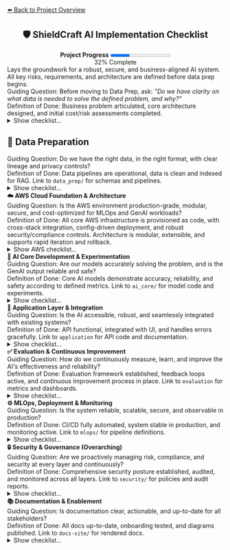 <section>
<div>
  <a href="../../README.md">⬅️ Back to Project Overview</a>
</div>
<h1 align="center">🛡️ ShieldCraft AI Implementation Checklist</h1>
<div id="progress-bar" align="center">
  <strong>Project Progress</strong>
  <progress id="shieldcraft-progress" value="32" max="100"></progress>
  <div id="progress-label">32% Complete</div>
</div>
</section>

<section>
</section>

<div>
  <span>Lays the groundwork for a robust, secure, and business-aligned AI system. All key risks, requirements, and architecture are defined before data prep begins.</span>
</div>

<div>
  <span>Guiding Question:</span> <span>Before moving to Data Prep, ask: <em>"Do we have clarity on what data is needed to solve the defined problem, and why?"</em></span>
</div>
<div>
  <span>Definition of Done:</span> <span>Business problem articulated, core architecture designed, and initial cost/risk assessments completed.</span>
</div>

<details id="foundation-checklist">
<summary>Show checklist…</summary>

*   🟩 [Finalize business case, value proposition, and unique differentiators](./business_case.md)
*   🟩 [User profiles, pain points, value proposition, and ROI articulated](./user_profiles.md)
*   🟩 [Define project scope, MVP features, and success metrics](./project_scope.md)
*   🟩 [Clear, business-aligned project objective documented](./project_objective.md)
*   🟩 [Data sources and expected outputs specified](./data_sources.md)
*   🟩 [Baseline infrastructure and cloud usage estimated](./infra_estimate.md)
*   🟩 [Address ethics, safety, and compliance requirements](./ethics_compliance.md)
    *   🟩 Conduct initial bias audit
    *   🟩 Draft hallucination mitigation strategy
    *   🟩 Obtain legal review for data privacy plan
    *   🟩 Document compliance requirements (GDPR, SOC2, etc.)
    *   🟩 Schedule regular compliance reviews
    *   🟩 Establish Security Architecture Review Board (see [Security & Governance](./security_governance.md))
*   🟩 [Technical, ethical, and operational risks identified with mitigation strategies](./risks_mitigation.md)
*   🟩 [Threat modeling and adversarial testing (e.g., red teaming GenAI outputs)](./security_governance.md)
*   🟩 [Privacy impact assessments and regular compliance reviews (GDPR, SOC2, etc.)](./privacy_impact_assessment.md)
*   🟩 [Set up project structure, version control, and Docusaurus documentation](./project_structure.md)
*   🟩 [Modular system layers, MLOps flow, and security/data governance designed](./modular_mlops_governance.md)
*   🟩 [Dockerfiles and Compose hardened for security, reproducibility, and best practices](./docker_hardening.md)
*   🟩 [Noxfile and developer workflow automation in place](./noxfile_workflow.md)
*   🟩 [Commit script unified, automating checks, versioning, and progress](./commit_script.md)
*   🟩 Deliverables: [business case summary](./business_case.md), [MLOps diagram](./modular_mlops_governance.md), [risk log](./risk_log.md), [cost model](./infra_estimate.md), and [ADRs](./adrs.md)
*   🟩 <strong>Production-grade AWS MLOps stack architecture implemented and tested</strong> ([architecture & dependency map](./aws_stack_architecture.md))
    *   🟩 All major AWS stacks (networking, storage, compute, data, security, monitoring) provisioned via CDK
    *   🟩 Pydantic config validation, advanced tagging, and parameterization enforced
    *   🟩 Cross-stack resource sharing and dependency injection established
    *   🟩 Security, compliance, and monitoring integrated (CloudWatch, SNS, Config, IAM boundaries)
    *   🟩 S3 lifecycle, cost controls, and budget alarms implemented
    *   🟩 294+ automated tests covering happy/unhappy paths, config validation, and outputs
    *   🟩 Comprehensive documentation for stack interactions and outputs ([see details](./aws_stack_architecture.md))

***

### MSK + Lambda Integration To-Do List

*   \[ ] Ensure Lambda execution role has least-privilege Kafka permissions, scoped to MSK cluster ARN
*   \[ ] Deploy Lambda in private subnets with correct security group(s)
*   \[ ] Confirm security group allows Lambda-to-MSK broker connectivity (TLS port)
*   \[ ] Set up CloudWatch alarms for Lambda errors, throttles, and duration
*   \[ ] Set up CloudWatch alarms for MSK broker health, under-replicated partitions, and storage usage
*   \[ ] Route alarm notifications to the correct email/SNS topic
*   \[ ] Implement and test the end-to-end MSK + Lambda topic creation flow
*   \[ ] Update documentation for MSK + Lambda integration, including troubleshooting steps

 </details>

## 💾 Data Preparation

<div>
  <span>Guiding Question:</span> <span>Do we have the right data, in the right format, with clear lineage and privacy controls?</span>
</div>
<div>
  <span>Definition of Done:</span> <span>Data pipelines are operational, data is clean and indexed for RAG. Link to <code>data_prep/</code> for schemas and pipelines.</span>
</div>
<details>
<summary>Show checklist…</summary>

*   🟩 [Identify and document all required data sources (logs, threat feeds, reports, configs)](./data_sources_required.md)
*   🟩 [Data ingestion, cleaning, normalization, privacy, and versioning](./data_ingestion_cleaning.md)
    *   🟥 [Build data ingestion pipelines](./build_data_ingestion_pipelines.md)
        *   🟩 Set up Amazon MSK (Kafka) cluster with topic creation
        *   🟥 Integrate Airbyte for connector-based data integration
        *   🟥 Implement AWS Lambda for event-driven ingestion and pre-processing
        *   🟥 Configure Amazon OpenSearch Ingestion for logs, metrics, and traces
        *   🟥 Build AWS Glue jobs for batch ETL and normalization
        *   🟥 Store raw and processed data in Amazon S3 data lake
        *   🟥 Enforce governance and privacy with AWS Lake Formation
        *   🟥 Add data quality checks (Great Expectations, Deequ)
    *   🟥 Implement data cleaning, normalization, and structuring
    *   🟥 Ensure data privacy (masking, anonymization) and compliance (GDPR, HIPAA, etc.)
    *   🟥 Establish data versioning for reproducibility
    *   🟥 Design and implement data retention policies
    *   🟥 Implement and document data deletion/right-to-be-forgotten workflows (GDPR)
    *   🟩 [Modular data flows and schemas for different data sources](./data_prep/data_inputs_overview.md)
*   🟥 Data lineage and audit trails for all data flows and model decisions
    *   🟥 Define and test disaster recovery, backup, and restore procedures for all critical data and services
*   🟥 Text chunking strategy defined and implemented for RAG
    *   🟥 Experiment with various chunking sizes and overlaps (e.g., fixed, semantic, recursive)
    *   🟥 Handle metadata preservation during chunking
*   🟥 Embedding model selection and experimentation for relevant data types
    *   🟥 Evaluate different embedding models (e.g., Bedrock Titan, open-source options)
    *   🟥 Establish benchmarking for embedding quality
*   🟥 Vector database (or `pgvector`) setup and population
    *   🟥 Select appropriate vector store (e.g., Pinecone, Weaviate, pgvector)
    *   🟥 Implement ingestion pipeline for creating and storing embeddings
    *   🟥 Optimize vector indexing for retrieval speed
    *   🟥 Implement re-ranking mechanisms for retrieved documents (e.g., Cohere Rerank, cross-encoders)

</details>

 <section>
<strong>☁️ AWS Cloud Foundation & Architecture</strong>
<div>
  <span>Guiding Question:</span> <span>Is the AWS environment production-grade, modular, secure, and cost-optimized for MLOps and GenAI workloads?</span>
</div>
<div>
  <span>Definition of Done:</span> <span>All core AWS infrastructure is provisioned as code, with cross-stack integration, config-driven deployment, and robust security/compliance controls. Architecture is modular, extensible, and supports rapid iteration and rollback.</span>
</div>
<details>
<summary>Show AWS checklist…</summary>

<!-- Expanded AWS Cloud Foundation & Architecture achievements -->

*   🟩 <a href="https://docs.aws.amazon.com/organizations/latest/userguide/orgs_introduction.html">Multi-account, multi-environment AWS Organization structure</a> with strict separation of dev, staging, and prod, supporting least-privilege and blast radius reduction.
*   🟩 Modular <a href="https://docs.aws.amazon.com/cdk/latest/guide/resources.html">CDK stacks</a> for all major AWS services (<a href="https://docs.aws.amazon.com/vpc/latest/userguide/">VPC</a>, <a href="https://docs.aws.amazon.com/s3/index.html">S3</a>, <a href="https://docs.aws.amazon.com/glue/latest/dg/">Glue</a>, <a href="https://docs.aws.amazon.com/msk/latest/developerguide/">MSK</a>, <a href="https://docs.aws.amazon.com/lambda/latest/dg/welcome.html">Lambda</a>, <a href="https://docs.airbyte.com/">Airbyte</a>, <a href="https://opensearch.org/docs/latest/">OpenSearch</a>, <a href="https://docs.aws.amazon.com/lake-formation/latest/dg/">Lake Formation</a>, <a href="https://docs.aws.amazon.com/sagemaker/latest/dg/">SageMaker</a>, <a href="https://docs.aws.amazon.com/cloudwatch/">CloudWatch</a>, <a href="https://docs.aws.amazon.com/sns/latest/dg/sns-getting-started.html">SNS</a>, <a href="https://docs.aws.amazon.com/config/latest/developerguide/">Config</a>, <a href="https://docs.aws.amazon.com/IAM/latest/UserGuide/">IAM</a>, <a href="https://docs.aws.amazon.com/guardduty/latest/ug/what-is-guardduty.html">GuardDuty</a>, <a href="https://docs.aws.amazon.com/securityhub/latest/userguide/what-is-securityhub.html">Security Hub</a>, <a href="https://docs.aws.amazon.com/inspector/latest/userguide/what-is-inspector.html">Inspector</a>), each refactored for maintainability and extensibility.
*   🟩 Advanced cross-stack resource sharing and dependency injection, enabling secure, DRY, and scalable infrastructure composition.
*   🟩 <a href="https://docs.pydantic.dev/">Pydantic</a>-driven config validation and parameterization, enforcing schema correctness and preventing misconfiguration at deploy time.
*   🟩 Automated tagging and metadata propagation across all resources for cost allocation, compliance, and auditability.
*   🟩 Hardened <a href="https://docs.aws.amazon.com/IAM/latest/UserGuide/">IAM roles</a>, policies, and boundary enforcement, with automated least-privilege checks and centralized secrets management via <a href="https://docs.aws.amazon.com/secretsmanager/latest/userguide/intro.html">AWS Secrets Manager</a>.
*   🟩 <a href="https://github.com/99designs/aws-vault">AWS Vault</a> integration for secure credential management and developer onboarding.
*   🟩 Automated <a href="https://docs.aws.amazon.com/s3/index.html">S3</a> lifecycle policies, encryption, and access controls for all data lake buckets.
*   🟩 End-to-end cost controls and budget alarms, with <a href="https://docs.aws.amazon.com/cloudwatch/">CloudWatch</a> and <a href="https://docs.aws.amazon.com/sns/latest/dg/sns-getting-started.html">SNS</a> integration for real-time alerting.
*   🟩 Cloud-native hardening stack (<a href="https://docs.aws.amazon.com/guardduty/latest/ug/what-is-guardduty.html">GuardDuty</a>, <a href="https://docs.aws.amazon.com/securityhub/latest/userguide/what-is-securityhub.html">Security Hub</a>, <a href="https://docs.aws.amazon.com/inspector/latest/userguide/what-is-inspector.html">Inspector</a>) with automated findings aggregation and remediation hooks.
*   🟩 Automated <a href="https://docs.aws.amazon.com/cdk/latest/guide/testing.html">integration tests</a> for all critical AWS resources, covering both happy and unhappy paths, and validating cross-stack outputs.
*   🟩 Comprehensive documentation for stack interactions, outputs, and architectural decisions, supporting onboarding and audit requirements.
*   🟩 <a href="https://docs.github.com/en/actions">GitHub Actions CI/CD pipeline</a> for automated build, test, and deployment of all infrastructure code.
*   🟩 Automated dependency management and patching via <a href="https://python-poetry.org/">Poetry</a>, ensuring reproducible builds and secure supply chain.
*   🟩 Modular, environment-parameterized deployment scripts and commit automation for rapid iteration and rollback.
*   🟩 Centralized error handling, smoke tests, and post-deployment validation for infrastructure reliability.
*   🟩 Secure, reproducible <a href="https://docs.docker.com/">Dockerfiles</a> and <a href="https://docs.docker.com/compose/">Compose files</a> for local and cloud development, with best practices enforced.
*   🟩 Continuous compliance monitoring (<a href="https://docs.aws.amazon.com/config/latest/developerguide/">Config</a>, <a href="https://docs.aws.amazon.com/cloudwatch/">CloudWatch</a>, custom rules) and regular security architecture reviews.

</details></section>

<section>
<strong>🧠 AI Core Development & Experimentation</strong>
<div>
  <span>Guiding Question:</span> <span>Are our models accurately solving the problem, and is the GenAI output reliable and safe?</span>
</div>
<div>
  <span>Definition of Done:</span> <span>Core AI models demonstrate accuracy, reliability, and safety according to defined metrics. Link to <code>ai_core/</code> for model code and experiments.</span>
</div>
<details>
<summary>Show checklist…</summary>

*   🟥 Select primary and secondary Foundation Models (FMs) from Amazon Bedrock
*   🟥 Define core AI strategy (RAG, fine-tuning, hybrid approach)
*   🟥 LangChain integration for orchestration and prompt management
*   🟥 Prompt Engineering lifecycle implemented:
    *   🟥 Prompt versioning and prompt registry
    *   🟥 Prompt approval workflow
    *   🟥 Prompt experimentation framework
    *   🟥 Integration of human-in-the-loop (HITL) for continuous prompt refinement
    *   🟥 Guardrails and safety mechanisms for GenAI outputs:
        *   🟥 Establish Responsible AI governance: bias monitoring, model risk management, and audit trails
        *   🟥 Implement content moderation APIs/filters
        *   🟥 Define toxicity thresholds and response strategies
        *   🟥 Establish mechanisms for red-teaming GenAI outputs (e.g., adversarial prompt generation and testing)
*   🟥 RAG pipeline prototyping and optimization:
    *   🟥 Implement efficient retrieval from vector store
    *   🟥 Context window management for LLMs
*   🟥 LLM output parsing and validation (e.g., Pydantic for structured output)
*   🟥 Address bias, fairness, and transparency in model outputs
*   🟥 Implement explainability for key AI decisions where possible
*   🟥 Automated prompt evaluation metrics and frameworks
*   🟥 Model loading, inference, and resource optimization
*   🟥 Experiment tracking and versioning (MLflow/SageMaker Experiments)
*   🟥 Model registry and rollback capabilities (SageMaker Model Registry)
*   🟥 Establish baseline metrics for model performance
*   🟥 Cost tracking and optimization for LLM inference (per token, per query)
*   🟥 LLM-specific evaluation metrics:
    *   🟥 Hallucination rate (quantified)
    *   🟥 Factuality score
    *   🟥 Coherence and fluency metrics
    *   🟥 Response latency per token
    *   🟥 Relevance to query
*   🟥 Model and Prompt card generation for documentation
*   🟥 Implement canary and shadow testing for new models/prompts

</details></section>

<section>
<strong>🚀 Application Layer & Integration</strong>
<div>
  <span>Guiding Question:</span> <span>Is the AI accessible, robust, and seamlessly integrated with existing systems?</span>
</div>
<div>
  <span>Definition of Done:</span> <span>API functional, integrated with UI, and handles errors gracefully. Link to <code>application</code> for API code and documentation.</span>
</div>
<details>
<summary>Show checklist…</summary>

*   🟥 Define Core API endpoints for AI services
*   🟥 Build production-ready, scalable API (FastAPI, Flask, etc.)
*   🟥 Input/output validation and data serialization
*   🟥 User Interface (UI) integration for analyst dashboard
*   🟥 Implement LangChain Chains and Agents for complex workflows
*   🟥 LangChain Memory components for conversational context
*   🟥 Robust error handling and graceful fallbacks for API and LLM responses
    *   🟥 API resilience and rate limiting mechanisms
    *   🟥 Implement API abuse prevention (WAF, throttling, DDoS protection)
*   🟥 Secure prompt handling and sensitive data redaction at the application layer
*   🟥 Develop example clients/SDKs for API consumption
*   🟥 Implement API Gateway (AWS API Gateway) for secure access
*   🟥 Automated API documentation generation (e.g., OpenAPI/Swagger)

</details></section>

<section>
<strong>✅ Evaluation & Continuous Improvement</strong>
<div>
  <span>Guiding Question:</span> <span>How do we continuously measure, learn, and improve the AI's effectiveness and reliability?</span>
</div>
<div>
  <span>Definition of Done:</span> <span>Evaluation framework established, feedback loops active, and continuous improvement process in place. Link to <code>evaluation</code> for metrics and dashboards.</span>
</div>
<details>
<summary>Show checklist…</summary>

*   🟥 Automated evaluation metrics and dashboards (e.g., RAG evaluation tools for retrieval relevance, faithfulness, answer correctness)
*   🟥 Human-in-the-loop (HITL) feedback mechanisms for all GenAI outputs
*   🟥 Implement user feedback loop for feature requests and issues
*   🟥 LLM-specific monitoring: toxicity drift, hallucination rates, contextual relevance
*   🟥 Real-time alerting for performance degradation or anomalies
*   🟥 A/B testing framework for prompts, models, and RAG configurations
*   🟥 Usage analytics and adoption tracking
*   🟥 Continuous benchmarking and optimization for performance and cost
*   🟥 Iterative prompt, model, and data retrieval refinement processes
*   🟥 Regular stakeholder feedback sessions and roadmap alignment

</details></section>

<section>
<strong>⚙️ MLOps, Deployment & Monitoring</strong>
<div>
  <span>Guiding Question:</span> <span>Is the system reliable, scalable, secure, and observable in production?</span>
</div>
<div>
  <span>Definition of Done:</span> <span>CI/CD fully automated, system stable in production, and monitoring active. Link to <code>mlops/</code> for pipeline definitions.</span>
</div>
<details>
<summary>Show checklist…</summary>

*   🟥 Infrastructure as Code (IaC) with AWS CDK for all cloud resources
*   🟥 CI/CD pipelines (GitHub Actions) for automated build, test, and deployment
*   🟩 Containerization (Docker)
*   🟥 Orchestration (Kubernetes/AWS EKS)
*   🟩 Pre-commit and pre-push hooks for code quality checks
*   🟩 Automated dependency and vulnerability patching
*   🟥 Secrets scanning in repositories and CI/CD pipelines
*   🟥 Build artifact signing and verification
*   🟥 Secure build environment (e.g., ephemeral runners)
*   🟥 Deployment approval gates and manual review processes
*   🟥 Automated rollback and canary deployment strategies
*   🟥 Post-deployment validation checks (smoke tests, integration tests)
    *   🟥 Continuous monitoring for cost, performance, data/concept drift
    *   🟥 Implement cloud cost monitoring, alerting, and FinOps best practices (AWS Cost Explorer, budgets, tagging, reporting)
*   🟥 Secure authentication, authorization, and configuration management
*   🟩 [Secrets management](security/aws-secrets-management.md) (AWS Secrets Vault)
    *   🟥 IAM roles and fine-grained access control
    *   🟥 Schedule regular IAM access reviews and user lifecycle management
*   🟩 Multi-environment support (dev, staging, prod)
*   🟩 Automated artifact management (models, data, embeddings)
*   🟩 Robust error handling in automation scripts
*   🟥 Automated smoke and integration tests, triggered after build/deploy
*   🟥 Static type checks enforced in CI/CD using Mypy
*   🟥 Code coverage tracked and reported via Pytest-cov
*   🟥 Automated Jupyter notebook dependency management and validation (via Nox and Nbval)
*   🟥 Automated SageMaker training jobs launched via Nox and parameterized config
*   🟩 Streamlined local development (Nox, Docker Compose)
    *   🟥 Command Line Interface (CLI) tools for common operations
    *   🟥 Automate SBOM generation and review third-party dependencies for supply chain risk
    *   🟥 Define release management and versioning policies for all major components

</details></section>

<section>
<strong>🔒 Security & Governance (Overarching)</strong>
<div>
  <span>Guiding Question:</span> <span>Are we proactively managing risk, compliance, and security at every layer and continuously?</span>
</div>
<div>
  <span>Definition of Done:</span> <span>Comprehensive security posture established, audited, and monitored across all layers. Link to <code>security/</code> for policies and audit reports.</span>
</div>
<details>
<summary>Show checklist…</summary>

*   🟥 Establish Security Architecture Review Board (if not already in place)
*   🟥 Conduct regular Security Audits (internal and external)
*   🟥 Implement Continuous compliance monitoring (GDPR, SOC2, etc.)
*   🟥 Develop a Security Incident Response Plan and corresponding runbooks
    *   🟥 Implement Centralized audit logging and access reviews
    *   🟥 Develop SRE runbooks, on-call rotation, and incident management for production support
*   🟥 Document and enforce Security Policies and Procedures
*   🟥 Proactive identification and mitigation of Technical, Ethical, and Operational risks
*   🟥 Leverage AWS security services (Security Hub, GuardDuty, Config) for enterprise posture
*   🟥 Ensure data lineage and audit trails are established and maintained for all data flows and model decisions
*   🟥 Implement Automated security scanning for code, containers, and dependencies (SAST, DAST, SBOM)
*   🟥 Secure authentication, authorization, and secrets management across all services
*   🟥 Define and enforce IAM roles and fine-grained access controls
*   🟥 Regularly monitor for Infrastructure drift and automated remediation for security configurations

</details></section>

<section>
<strong>📚 Documentation & Enablement</strong>
<div>
  <span>Guiding Question:</span> <span>Is documentation clear, actionable, and up-to-date for all stakeholders?</span>
</div>
<div>
  <span>Definition of Done:</span> <span>All docs up-to-date, onboarding tested, and diagrams published. Link to <code>docs-site/</code> for rendered docs.</span>
</div>
<details>
<summary>Show checklist…</summary>

*   🟩 Maintain up-to-date Docusaurus documentation for all major components
*   🟩 Automated checklist progress bar update
*   🟥 Architecture diagrams and sequence diagrams for all major flows
*   🟥 Document onboarding, architecture, and usage for developers and analysts
*   🟩 Add “How to contribute” and “Getting started” guides
*   🟥 Automated onboarding scripts (e.g., one-liner to set up local/dev environment)
*   🟥 Pre-built Jupyter notebook templates for common workflows
*   🟥 End-to-end usage walkthroughs (from data ingestion to GenAI output)
*   🟥 Troubleshooting and FAQ section
    *   🟥 Regularly update changelog and roadmap
    *   🟥 Set up customer support/feedback channels and integrate feedback into roadmap
*   🟥 Changelog automation and release notes
*   🟥 Automated notebook dependency management and validation
*   🟥 Automated notebook validation in CI/CD
*   🟥 Code quality and consistent style enforced (Ruff, Poetry)
*   🟥 Contribution guidelines for prompt engineering and model adapters
*   🟥 All automation and deployment workflows parameterized for environments
*   🟥 Test coverage thresholds and enforcement
*   🟥 End-to-end tests simulating real analyst workflows
*   🟥 Fuzz testing for API and prompt inputs

</details></section>
